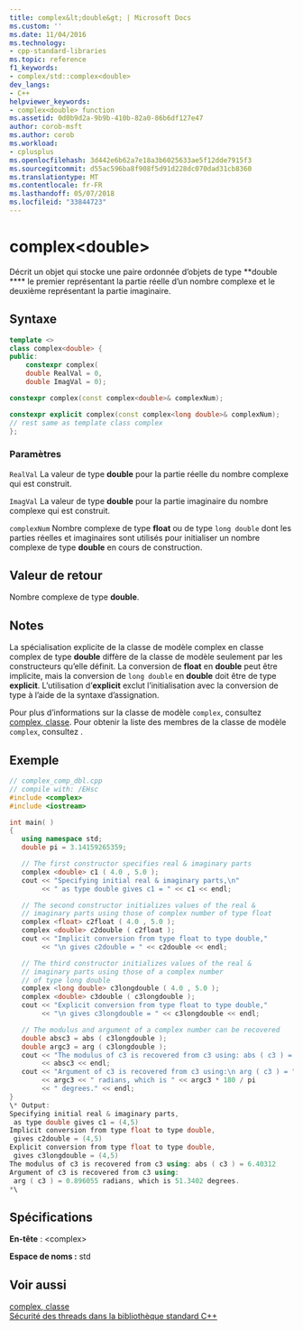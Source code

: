 ```yaml
---
title: complex&lt;double&gt; | Microsoft Docs
ms.custom: ''
ms.date: 11/04/2016
ms.technology:
- cpp-standard-libraries
ms.topic: reference
f1_keywords:
- complex/std::complex<double>
dev_langs:
- C++
helpviewer_keywords:
- complex<double> function
ms.assetid: 0d0b9d2a-9b9b-410b-82a0-86b6df127e47
author: corob-msft
ms.author: corob
ms.workload:
- cplusplus
ms.openlocfilehash: 3d442e6b62a7e18a3b6025633ae5f12dde7915f3
ms.sourcegitcommit: d55ac596ba8f908f5d91d228dc070dad31cb8360
ms.translationtype: MT
ms.contentlocale: fr-FR
ms.lasthandoff: 05/07/2018
ms.locfileid: "33844723"
---
```

# <a name="complexltdoublegt"></a>complex&lt;double&gt;

Décrit un objet qui stocke une paire ordonnée d’objets de type **double **** le premier représentant la partie réelle d’un nombre complexe et le deuxième représentant la partie imaginaire.

## <a name="syntax"></a>Syntaxe

```cpp
template <>
class complex<double> {
public:
    constexpr complex(
    double RealVal = 0,
    double ImagVal = 0);

constexpr complex(const complex<double>& complexNum);

constexpr explicit complex(const complex<long double>& complexNum);
// rest same as template class complex
};
```

### <a name="parameters"></a>Paramètres

`RealVal` La valeur de type **double** pour la partie réelle du nombre complexe qui est construit.

`ImagVal` La valeur de type **double** pour la partie imaginaire du nombre complexe qui est construit.

`complexNum` Nombre complexe de type **float** ou de type `long double` dont les parties réelles et imaginaires sont utilisés pour initialiser un nombre complexe de type **double** en cours de construction.

## <a name="return-value"></a>Valeur de retour

Nombre complexe de type **double**.

## <a name="remarks"></a>Notes

La spécialisation explicite de la classe de modèle complex en classe complex de type **double** diffère de la classe de modèle seulement par les constructeurs qu’elle définit. La conversion de **float** en **double** peut être implicite, mais la conversion de `long double` en **double** doit être de type **explicit**. L’utilisation d’**explicit** exclut l’initialisation avec la conversion de type à l’aide de la syntaxe d’assignation.

Pour plus d’informations sur la classe de modèle `complex`, consultez [complex, classe](../standard-library/complex-class.md). Pour obtenir la liste des membres de la classe de modèle `complex`, consultez .

## <a name="example"></a>Exemple

```cpp
// complex_comp_dbl.cpp
// compile with: /EHsc
#include <complex>
#include <iostream>

int main( )
{
   using namespace std;
   double pi = 3.14159265359;

   // The first constructor specifies real & imaginary parts
   complex <double> c1 ( 4.0 , 5.0 );
   cout << "Specifying initial real & imaginary parts,\n"
        << " as type double gives c1 = " << c1 << endl;

   // The second constructor initializes values of the real &
   // imaginary parts using those of complex number of type float
   complex <float> c2float ( 4.0 , 5.0 );
   complex <double> c2double ( c2float );
   cout << "Implicit conversion from type float to type double,"
        << "\n gives c2double = " << c2double << endl;

   // The third constructor initializes values of the real &
   // imaginary parts using those of a complex number
   // of type long double
   complex <long double> c3longdouble ( 4.0 , 5.0 );
   complex <double> c3double ( c3longdouble );
   cout << "Explicit conversion from type float to type double,"
        << "\n gives c3longdouble = " << c3longdouble << endl;

   // The modulus and argument of a complex number can be recovered
   double absc3 = abs ( c3longdouble );
   double argc3 = arg ( c3longdouble );
   cout << "The modulus of c3 is recovered from c3 using: abs ( c3 ) = "
        << absc3 << endl;
   cout << "Argument of c3 is recovered from c3 using:\n arg ( c3 ) = "
        << argc3 << " radians, which is " << argc3 * 180 / pi
        << " degrees." << endl;
}
\* Output:
Specifying initial real & imaginary parts,
 as type double gives c1 = (4,5)
Implicit conversion from type float to type double,
 gives c2double = (4,5)
Explicit conversion from type float to type double,
 gives c3longdouble = (4,5)
The modulus of c3 is recovered from c3 using: abs ( c3 ) = 6.40312
Argument of c3 is recovered from c3 using:
 arg ( c3 ) = 0.896055 radians, which is 51.3402 degrees.
*\
```

## <a name="requirements"></a>Spécifications

**En-tête** : \<complex>

**Espace de noms :** std

## <a name="see-also"></a>Voir aussi

[complex, classe](../standard-library/complex-class.md)<br/>
[Sécurité des threads dans la bibliothèque standard C++](../standard-library/thread-safety-in-the-cpp-standard-library.md)<br/>
